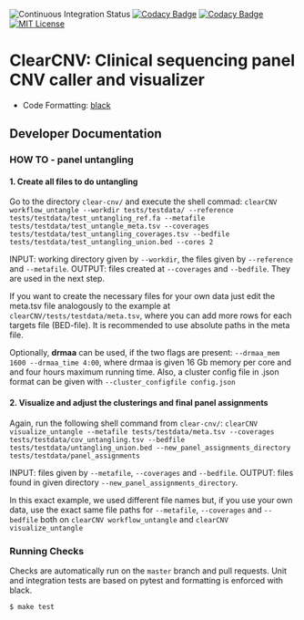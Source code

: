 ![Continuous Integration Status](https://github.com/bihealth/clear-CNV/workflows/CI/badge.svg)
[![Codacy Badge](https://app.codacy.com/project/badge/Coverage/2eaafb57fbb74a46b918e9f58142c880)](https://www.codacy.com?utm_source=github.com&utm_medium=referral&utm_content=bihealth/clear-CNV&utm_campaign=Badge_Coverage)
[![Codacy Badge](https://app.codacy.com/project/badge/Grade/2eaafb57fbb74a46b918e9f58142c880)](https://www.codacy.com?utm_source=github.com&amp;utm_medium=referral&amp;utm_content=bihealth/clear-CNV&amp;utm_campaign=Badge_Grade)
[![MIT License](https://img.shields.io/badge/License-MIT-green.svg)](https://opensource.org/licenses/MIT)

# ClearCNV: Clinical sequencing panel CNV caller and visualizer

- Code Formatting: [black](https://github.com/psf/black)

## Developer Documentation

### HOW TO - panel untangling
#### 1. Create all files to do untangling

Go to the directory `clear-cnv/` and execute the shell commad:
```clearCNV workflow_untangle --workdir tests/testdata/ --reference tests/testdata/test_untangling_ref.fa --metafile tests/testdata/test_untangle_meta.tsv --coverages tests/testdata/test_untangling_coverages.tsv --bedfile tests/testdata/test_untangling_union.bed --cores 2```

INPUT: working directory given by `--workdir`, the files given by `--reference` and `--metafile`.
OUTPUT: files created at `--coverages` and `--bedfile`. They are used in the next step.

If you want to create the necessary files for your own data just edit the meta.tsv file analogously to the example at `clearCNV/tests/testdata/meta.tsv`, where you can add more rows for each targets file (BED-file). It is recommended to use absolute paths in the meta file.

Optionally, **drmaa** can be used, if the two flags are present:
`--drmaa_mem 1600 --drmaa_time 4:00`,
where drmaa is given 16 Gb memory per core and and four hours maximum running time.
Also, a cluster config file in .json format can be given with `--cluster_configfile config.json`

#### 2. Visualize and adjust the clusterings and final panel assignments

Again, run the following shell command from `clear-cnv/`:
```clearCNV visualize_untangle --metafile tests/testdata/meta.tsv --coverages tests/testdata/cov_untangling.tsv --bedfile tests/testdata/untangling_union.bed --new_panel_assignments_directory tests/testdata/panel_assignments```

INPUT: files given by `--metafile`, `--coverages` and `--bedfile`.
OUTPUT: files found in given directory `--new_panel_assignments_directory`.

In this exact example, we used different file names but, if you use your own data, use the exact same file paths for `--metafile`, `--coverages` and `--bedfile` both on  `clearCNV workflow_untangle` and `clearCNV visualize_untangle`

### Running Checks

Checks are automatically run on the `master` branch and pull requests.
Unit and integration tests are based on pytest and formatting is enforced with black.


```bash
$ make test
```
